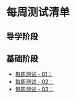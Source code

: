 # 每周测试清单
## 导学阶段
## 基础阶段
* [每周测试 - 01：](./weekB01.md)
* [每周测试 - 02：](./weekB02.md)
* [每周测试 - 03：](./weekB03.md)